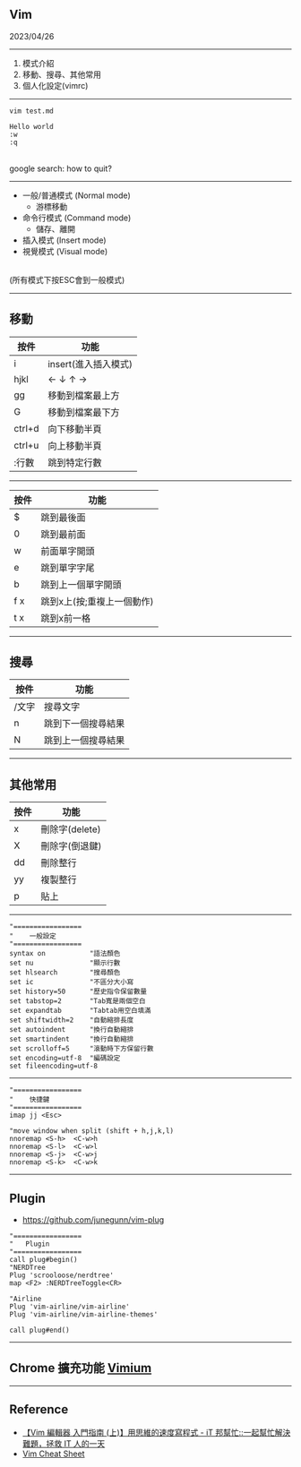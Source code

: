 ## Vim
2023/04/26

---

1.  模式介紹
2.  移動、搜尋、其他常用
3.  個人化設定(vimrc)

---

```
vim test.md

Hello world
:w
:q
```

<br/>
google search: how to quit?

---

* 一般/普通模式 (Normal mode)
	* 游標移動
* 命令行模式 (Command mode)
	* 儲存、離開
* 插入模式 (Insert mode)
* 視覺模式 (Visual mode)

<br/> (所有模式下按ESC會到一般模式)

---

## 移動
|按件|功能|
|--|--|
|i|insert(進入插入模式)|
|hjkl|← ↓ ↑ →|
|gg|移動到檔案最上方|
|G|移動到檔案最下方|
|ctrl+d|向下移動半頁|
|ctrl+u|向上移動半頁|
|\:行數|跳到特定行數|


---
|按件|功能|
|--|--|
|$|跳到最後面|
|0|跳到最前面|
|w|前面單字開頭|
|e|跳到單字字尾|
|b|跳到上一個單字開頭|
|f x|跳到x上(按;重複上一個動作)|
|t x|跳到x前一格|


---

## 搜尋

|按件|功能|
|--|--|
|\/文字|搜尋文字|
|n|跳到下一個搜尋結果|
|N|跳到上一個搜尋結果|


---

## 其他常用

|按件|功能|
|--|--|
|x|刪除字(delete)|
|X|刪除字(倒退鍵)|
|dd|刪除整行|
|yy|複製整行|
|p|貼上|


---

```
"=================
"    一般設定
"=================
syntax on           "語法顏色
set nu              "顯示行數
set hlsearch        "搜尋顏色
set ic              "不區分大小寫
set history=50      "歷史指令保留數量
set tabstop=2       "Tab寬是兩個空白
set expandtab       "Tabtab用空白填滿
set shiftwidth=2    "自動縮排長度
set autoindent      "換行自動縮排
set smartindent     "換行自動縮排
set scrolloff=5     "滾動時下方保留行數
set encoding=utf-8  "編碼設定
set fileencoding=utf-8
```

---

```
"=================
"    快捷鍵
"=================
imap jj <Esc>

"move window when split (shift + h,j,k,l)
nnoremap <S-h>  <C-w>h
nnoremap <S-l>  <C-w>l
nnoremap <S-j>  <C-w>j
nnoremap <S-k>  <C-w>k
```

---

## Plugin
* https://github.com/junegunn/vim-plug

```
"=================
"   Plugin 
"=================
call plug#begin()
"NERDTree
Plug 'scrooloose/nerdtree'
map <F2> :NERDTreeToggle<CR>

"Airline 
Plug 'vim-airline/vim-airline'
Plug 'vim-airline/vim-airline-themes'

call plug#end()
```

---

## Chrome 擴充功能 [Vimium](https://chrome.google.com/webstore/detail/vimium/dbepggeogbaibhgnhhndojpepiihcmeb)

---

## Reference
* [【Vim 編輯器 入門指南 (上)】用思維的速度寫程式 - iT 邦幫忙::一起幫忙解決難題，拯救 IT 人的一天](https://ithelp.ithome.com.tw/articles/10255325)
* [Vim Cheat Sheet](https://vim.rtorr.com/lang/zh_tw)